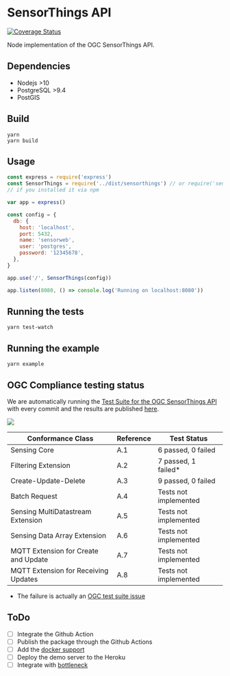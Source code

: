 # SensorThings API

[![Coverage Status](https://coveralls.io/repos/github/mozilla-sensorweb/sensorthings/badge.svg)](https://coveralls.io/github/mozilla-sensorweb/sensorthings)

Node implementation of the OGC SensorThings API.

## Dependencies

- Nodejs >10
- PostgreSQL >9.4
- PostGIS

## Build

```shell
yarn
yarn build
```

## Usage

```js
const express = require('express')
const SensorThings = require('../dist/sensorthings') // or require('sensorthings')
// if you installed it via npm

var app = express()

const config = {
  db: {
    host: 'localhost',
    port: 5432,
    name: 'sensorweb',
    user: 'postgres',
    password: '12345678',
  },
}

app.use('/', SensorThings(config))

app.listen(8080, () => console.log('Running on localhost:8080'))
```

## Running the tests

```shell
yarn test-watch
```

## Running the example

```shell
yarn example
```

## OGC Compliance testing status

We are automatically running the [Test Suite for the OGC SensorThings API](https://github.com/opengeospatial/ets-sta10) with every commit and the results are published [here](https://mozilla-sensorweb.github.io/sensorthings/).

![](https://mozilla-sensorweb.github.io/sensorthings/overview-chart.svg)

| Conformance Class                    | Reference | Test Status           |
| ------------------------------------ | --------- | --------------------- |
| Sensing Core                         | A.1       | 6 passed, 0 failed    |
| Filtering Extension                  | A.2       | 7 passed, 1 failed\*  |
| Create-Update-Delete                 | A.3       | 9 passed, 0 failed    |
| Batch Request                        | A.4       | Tests not implemented |
| Sensing MultiDatastream Extension    | A.5       | Tests not implemented |
| Sensing Data Array Extension         | A.6       | Tests not implemented |
| MQTT Extension for Create and Update | A.7       | Tests not implemented |
| MQTT Extension for Receiving Updates | A.8       | Tests not implemented |

- The failure is actually an [OGC test suite issue](https://github.com/opengeospatial/ets-sta10/issues/35)

## ToDo

- [ ] Integrate the Github Action
- [ ] Publish the package through the Github Actions
- [ ] Add the [docker support](https://codewithhugo.com/node-postgres-express-docker-compose/)
- [ ] Deploy the demo server to the Heroku
- [ ] Integrate with [bottleneck](https://github.com/SGrondin/bottleneck)
